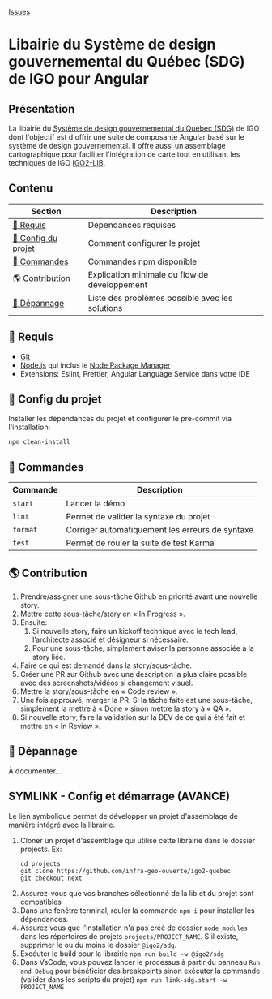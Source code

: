 [Issues](https://github.com/infra-geo-ouverte/sdg/issues)

# Libairie du Système de design gouvernemental du Québec (SDG) de IGO pour Angular

## Présentation

La libairie du [Système de design gouvernemental du Québec (SDG)](https://design.quebec.ca/) de IGO dont l'objectif est d'offrir une suite de composante Angular basé sur le système de design gouvernemental. Il offre aussi un assemblage cartographique pour faciliter l'intégration de carte tout en utilisant les techniques de IGO [IGO2-LIB](https://github.com/infra-geo-ouverte/igo2-lib).

## Contenu

| Section                                   | Description                                     |
| ----------------------------------------- | ----------------------------------------------- |
| [🚧 Requis](#-requis)                     | Dépendances requises                            |
| [🚀 Config du projet](#-config-du-projet) | Comment configurer le projet                    |
| [📜 Commandes](#-commandes)               | Commandes npm disponible                        |
| [🌎 Contribution](#-contribution)         | Explication minimale du flow de développement   |
| [🧰 Dépannage](#-dépannage)               | Liste des problèmes possible avec les solutions |

## 🚧 Requis

- [Git]
- [Node.js] qui inclus le [Node Package Manager][npm]
- Extensions: Eslint, Prettier, Angular Language Service dans votre IDE 

## 🚀 Config du projet

Installer les dépendances du projet et configurer le pre-commit via l'installation:
```
npm clean-install
```


## 📜 Commandes

| Commande | Description                                     |
| -------- | ----------------------------------------------- |
| `start`  | Lancer la démo                                  |
| `lint`   | Permet de valider la syntaxe du projet          |
| `format` | Corriger automatiquement les erreurs de syntaxe |
| `test`   | Permet de rouler la suite de test Karma         |

 <!-- @TODO | `start`                                         | Démarre la démo. Ce mode est utilisé pour le développement principalement | -->


## 🌎 Contribution

1. Prendre/assigner une sous-tâche Github en priorité avant une nouvelle story.
2. Mettre cette sous-tâche/story en « In Progress ».
3. Ensuite:
   1. Si nouvelle story, faire un kickoff technique avec le tech lead, l’architecte associé et désigneur si nécessaire.
   2. Pour une sous-tâche, simplement aviser la personne associée à la story liée.
4. Faire ce qui est demandé dans la story/sous-tâche.
5. Créer une PR sur Github avec une description la plus claire possible avec des screenshots/vidéos si changement visuel.
6. Mettre la story/sous-tâche en « Code review ».
7. Une fois approuvé, merger la PR. Si la tâche faite est une sous-tâche, simplement la mettre à « Done » sinon mettre la story à « QA ».
8. Si nouvelle story, faire la validation sur la DEV de ce qui a été fait et mettre en « In Review ».

## 🧰 Dépannage

À documenter...


## SYMLINK - Config et démarrage (AVANCÉ)

Le lien symbolique permet de développer un projet d'assemblage de manière intégré avec la librairie.

1. Cloner un projet d'assemblage qui utilise cette librairie dans le dossier projects. Ex:
   ```
   cd projects
   git clone https://github.com/infra-geo-ouverte/igo2-quebec
   git checkout next
   ```
2. Assurez-vous que vos branches sélectionné de la lib et du projet sont compatibles
3. Dans une fenêtre terminal, rouler la commande `npm i` pour installer les dépendances. 
4. Assurez vous que l'installation n'a pas créé de dossier `node_modules` dans les répertoires de projets `projects/PROJECT_NAME`. S'il existe, supprimer le ou du moins le dossier `@igo2/sdg`.
5. Excéuter le build pour la librairie `npm run build -w @igo2/sdg`
6. Dans VsCode, vous pouvez lancer le processus à partir du panneau `Run and Debug` pour bénéficier des breakpoints sinon exécuter la commande (valider dans les scripts du projet) `npm run link-sdg.start -w PROJECT_NAME`


[git]: https://git-scm.com/
[node.js]: https://nodejs.org/
[npm]: https://www.npmjs.com/get-npm
